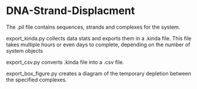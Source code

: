 # DNA-Strand-Displacment

The .pil file contains sequences, strands and complexes for the system.

export_kinda.py collects data stats and exports them in a .kinda file.
This file takes multiple hours or even days to complete, depending on the number of system objects

export_csv.py converts .kinda file into a .csv file.

export_box_figure.py creates a diagram of the temporary depletion between the specified complexes.
